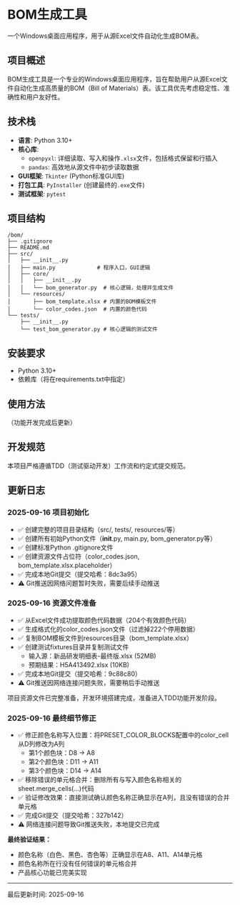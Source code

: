 # BOM生成工具

一个Windows桌面应用程序，用于从源Excel文件自动化生成BOM表。

## 项目概述

BOM生成工具是一个专业的Windows桌面应用程序，旨在帮助用户从源Excel文件自动化生成高质量的BOM（Bill of Materials）表。该工具优先考虑稳定性、准确性和用户友好性。

## 技术栈

- **语言**: Python 3.10+
- **核心库**:
  - `openpyxl`: 详细读取、写入和操作`.xlsx`文件，包括格式保留和行插入
  - `pandas`: 高效地从源文件中初步读取数据
- **GUI框架**: `Tkinter` (Python标准GUI库)
- **打包工具**: `PyInstaller` (创建最终的`.exe`文件)
- **测试框架**: `pytest`

## 项目结构

```
/bom/
├── .gitignore
├── README.md
├── src/
│   ├── __init__.py
│   ├── main.py             # 程序入口，GUI逻辑
│   ├── core/
│   │   ├── __init__.py
│   │   └── bom_generator.py  # 核心逻辑，处理并生成文件
│   └── resources/
│       ├── bom_template.xlsx # 内置的BOM模板文件
│       └── color_codes.json  # 内置的颜色代码
└── tests/
    ├── __init__.py
    └── test_bom_generator.py # 核心逻辑的测试文件
```

## 安装要求

- Python 3.10+
- 依赖库（将在requirements.txt中指定）

## 使用方法

（功能开发完成后更新）

## 开发规范

本项目严格遵循TDD（测试驱动开发）工作流和约定式提交规范。

## 更新日志

### 2025-09-16 项目初始化
- ✅ 创建完整的项目目录结构（src/, tests/, resources/等）
- ✅ 创建所有初始Python文件（__init__.py, main.py, bom_generator.py等）
- ✅ 创建标准Python .gitignore文件
- ✅ 创建资源文件占位符（color_codes.json, bom_template.xlsx.placeholder）
- ✅ 完成本地Git提交（提交哈希：8dc3a95）
- ⚠️ Git推送因网络问题暂时失败，需要后续手动推送

### 2025-09-16 资源文件准备
- ✅ 从Excel文件成功提取颜色代码数据（204个有效颜色代码）
- ✅ 生成格式化的color_codes.json文件（过滤掉222个停用数据）
- ✅ 复制BOM模板文件到resources目录（bom_template.xlsx）
- ✅ 创建测试fixtures目录并复制测试文件
  - 输入源：新品研发明细表-最终版.xlsx (52MB)
  - 预期结果：H5A413492.xlsx (10KB)
- ✅ 完成本地Git提交（提交哈希：9c88c80）
- ⚠️ Git推送因网络连接问题失败，需要稍后手动推送

项目资源文件已完整准备，开发环境搭建完成，准备进入TDD功能开发阶段。

### 2025-09-16 最终细节修正
- ✅ 修正颜色名称写入位置：将PRESET_COLOR_BLOCKS配置中的color_cell从D列修改为A列
  - 第1个颜色块：D8 → A8
  - 第2个颜色块：D11 → A11  
  - 第3个颜色块：D14 → A14
- ✅ 移除错误的单元格合并：删除所有与写入颜色名称相关的sheet.merge_cells(...)代码
- ✅ 验证修改效果：直接测试确认颜色名称正确显示在A列，且没有错误的合并单元格
- ✅ 完成Git提交（提交哈希：327b142）
- ⚠️ 网络连接问题导致Git推送失败，本地提交已完成

**最终验证结果：**
- 颜色名称（白色、黑色、杏色等）正确显示在A8、A11、A14单元格
- 颜色名称所在行没有任何错误的单元格合并
- 产品核心功能已完美实现

---
最后更新时间: 2025-09-16
